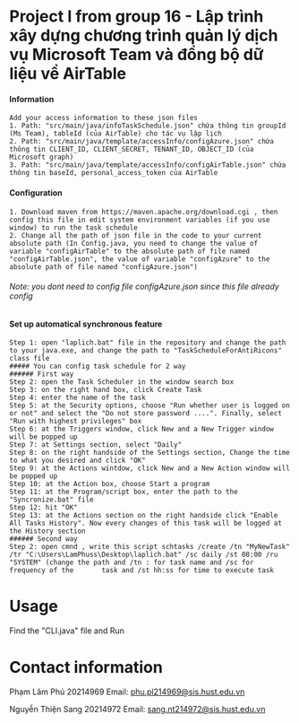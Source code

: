 # Project I from group 16 - Lập trình xây dựng chương trình quản lý dịch vụ Microsoft Team và đồng bộ dữ liệu về AirTable
#### Information 
    Add your access information to these json files
    1. Path: "src/main/java/infoTaskSchedule.json" chứa thông tin groupId (Ms Team), tableId (của AirTable) cho tác vụ lập lịch
    2. Path: "src/main/java/template/accessInfo/configAzure.json" chứa thông tin CLIENT_ID, CLIENT_SECRET, TENANT_ID, OBJECT_ID (của Microsoft graph)
    3. Path: "src/main/java/template/accessInfo/configAirTable.json" chứa thông tin baseId, personal_access_token của AirTable
    
#### Configuration
    1. Download maven from https://maven.apache.org/download.cgi , then config this file in edit system environment variables (if you use window) to run the task schedule
    2. Change all the path of json file in the code to your current absolute path (In Config.java, you need to change the value of variable "configAirTable" to the absolute path of file named "configAirTable.json", the value of variable "configAzure" to the absolute path of file named "configAzure.json")
###### Note: you dont need to config file configAzure.json since this file already config
#### Set up automatical synchronous feature
    Step 1: open "laplich.bat" file in the repository and change the path to your java.exe, and change the path to "TaskScheduleForAntiRicons" class file
    ##### You can config task schedule for 2 way
    ###### First way 
    Step 2: open the Task Scheduler in the window search box
    Step 3: on the right hand box, click Create Task
    Step 4: enter the name of the task
    Step 5: at the Security options, choose "Run whether user is logged on or not" and select the "Do not store password ....". Finally, select "Run with highest privileges" box
    Step 6: at the Triggers window, click New and a New Trigger window will be popped up
    Step 7: at Settings section, select "Daily"
    Step 8: on the right handside of the Settings section, Change the time to what you desired and click "OK"
    Step 9: at the Actions wintdow, click New and a New Action window will be popped up
    Step 10: at the Action box, choose Start a program
    Step 11: at the Program/script box, enter the path to the "Syncronize.bat" file
    Step 12: hit "OK"
    Step 13: at the Actions section on the right handside click "Enable All Tasks History". Now every changes of this task will be logged at the History section
    ###### Second way
    Step 2: open cmnd , write this script schtasks /create /tn "MyNewTask" /tr "C:\Users\LamPhuss\Desktop\laplich.bat" /sc daily /st 08:00 /ru "SYSTEM" (change the path and /tn : for task name and /sc for frequency of the       task and /st hh:ss for time to execute task
# Usage <a name="usage"></a>
Find the "CLI.java" file and Run

# Contact information <a name="contact"></a>
Phạm Lâm Phú 20214969
Email: phu.pl214969@sis.hust.edu.vn

Nguyễn Thiện Sang 20214972
Email: sang.nt214972@sis.hust.edu.vn
